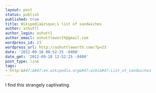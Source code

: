 ```yaml
---
layout: post
status: publish
published: true
title: Wikipedia&rsquo;s list of sandwiches
author: ashuttl
author_login: ashuttl
author_email: ashuttleworth@gmail.com
wordpress_id: 23
wordpress_url: http://ashuttleworth.com/?p=23
date: '2012-09-18 08:52:25 -0400'
date_gmt: '2012-09-18 12:52:25 -0400'
post_type: link
tags:
- http:&#47;&#47;en.wikipedia.org&#47;wiki&#47;List_of_sandwiches
---
```

<p>I find this strangely captivating.</p>
